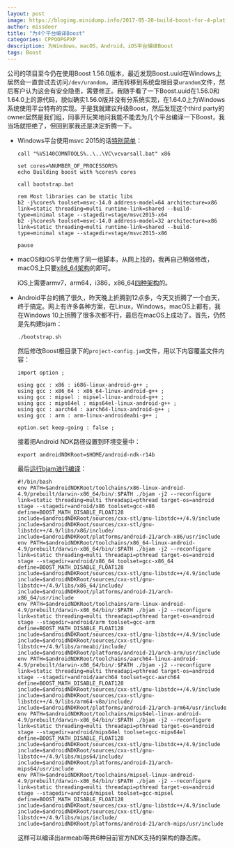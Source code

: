 ```yaml
---
layout: post
image: https://blogimg.minidump.info/2017-05-20-build-boost-for-4-platforms.md
author: missdeer
title: "为4个平台编译Boost"
categories: CPPOOPGPXP
description: 为Windows，macOS，Android，iOS平台编译Boost
tags: Boost
---
```


公司的项目至今仍在使用Boost 1.56.0版本，最近发现Boost.uuid在Windows上居然会一直尝试去访问`/dev/urandom`，进而转移到系统盘根目录`urandom`文件，然后客户认为这会有安全隐患，需要修正。我随手看了一下Boost.uuid在1.56.0和1.64.0上的源代码，貌似确实1.56.0版并没有分系统实现，在1.64.0上为Windows系统使用平台特有的实现。于是我就建议升级Boost，然后发现这个third party的owner居然是我们组，同事开玩笑地问我能不能去为几个平台编译一下Boost，我当场就拒绝了，但回到家我还是决定折腾一下。

* Windows平台使用msvc 2015的话[特别简单](https://gist.github.com/missdeer/b6b59df5f8dbd31297166671eb0b9ab7)：

  ```batch
  call "%VS140COMNTOOLS%..\..\VC\vcvarsall.bat" x86

  set cores=%NUMBER_OF_PROCESSORS%
  echo Building boost with %cores% cores

  call bootstrap.bat

  rem Most libraries can be static libs
  b2 -j%cores% toolset=msvc-14.0 address-model=64 architecture=x86 link=static threading=multi runtime-link=shared --build-type=minimal stage --stagedir=stage/msvc2015-x64
  b2 -j%cores% toolset=msvc-14.0 address-model=32 architecture=x86 link=static threading=multi runtime-link=shared --build-type=minimal stage --stagedir=stage/msvc2015-x86

  pause
  ```

* macOS和iOS平台使用了同一组脚本，从网上找的，我再自己稍做修改，macOS上只要[x86_64架构](https://gist.github.com/missdeer/72d3fb3a5bc24d6737cfd30358adca6f)的即可。

  iOS上需要armv7，arm64，i386，x86_64[四种架构](https://gist.github.com/missdeer/70446cefa67602e1c9800dc0b4ec6bc0)的。

* Android平台的搞了很久，昨天晚上折腾到12点多，今天又折腾了一个白天，终于搞定。网上有许多各种方案，在Linux，Windows，macOS上都有，我在Windows 10上折腾了很多次都不行，最后在macOS上成功了。首先，仍然是先构建bjam：

  ```shell
  ./bootstrap.sh
  ```

  然后修改Boost根目录下的`project-config.jam`文件，用以下内容覆盖文件内容：

  ```
  import option ;

  using gcc : x86 : i686-linux-android-g++ ;
  using gcc : x86_64 : x86_64-linux-android-g++ ;
  using gcc : mipsel : mipsel-linux-android-g++ ;
  using gcc : mips64el : mips64el-linux-android-g++ ;
  using gcc : aarch64 : aarch64-linux-android-g++ ;
  using gcc : arm : arm-linux-androideabi-g++ ;

  option.set keep-going : false ;
  ```

  接着把Android NDK路径设置到环境变量中：

  ```shell
  export androidNDKRoot=$HOME/android-ndk-r14b
  ```

  最后[运行bjam进行编译](https://gist.github.com/missdeer/488f5e01cd21ea072770e33325fc58eb)：

  ```shell
  #!/bin/bash
  env PATH=$androidNDKRoot/toolchains/x86-linux-android-4.9/prebuilt/darwin-x86_64/bin/:$PATH ./bjam -j2 --reconfigure link=static threading=multi threadapi=pthread target-os=android stage --stagedir=android/x86 toolset=gcc-x86 define=BOOST_MATH_DISABLE_FLOAT128 include=$androidNDKRoot/sources/cxx-stl/gnu-libstdc++/4.9/include include=$androidNDKRoot/sources/cxx-stl/gnu-libstdc++/4.9/libs/x86/include/ include=$androidNDKRoot/platforms/android-21/arch-x86/usr/include
  env PATH=$androidNDKRoot/toolchains/x86_64-linux-android-4.9/prebuilt/darwin-x86_64/bin/:$PATH ./bjam -j2 --reconfigure link=static threading=multi threadapi=pthread target-os=android stage --stagedir=android/x86_64 toolset=gcc-x86_64 define=BOOST_MATH_DISABLE_FLOAT128 include=$androidNDKRoot/sources/cxx-stl/gnu-libstdc++/4.9/include include=$androidNDKRoot/sources/cxx-stl/gnu-libstdc++/4.9/libs/x86_64/include/ include=$androidNDKRoot/platforms/android-21/arch-x86_64/usr/include
  env PATH=$androidNDKRoot/toolchains/arm-linux-android-4.9/prebuilt/darwin-x86_64/bin/:$PATH ./bjam -j2 --reconfigure link=static threading=multi threadapi=pthread target-os=android stage --stagedir=android/arm toolset=gcc-arm define=BOOST_MATH_DISABLE_FLOAT128 include=$androidNDKRoot/sources/cxx-stl/gnu-libstdc++/4.9/include include=$androidNDKRoot/sources/cxx-stl/gnu-libstdc++/4.9/libs/armeabi/include/ include=$androidNDKRoot/platforms/android-21/arch-arm/usr/include
  env PATH=$androidNDKRoot/toolchains/aarch64-linux-android-4.9/prebuilt/darwin-x86_64/bin/:$PATH ./bjam -j2 --reconfigure link=static threading=multi threadapi=pthread target-os=android stage --stagedir=android/aarch64 toolset=gcc-aarch64 define=BOOST_MATH_DISABLE_FLOAT128 include=$androidNDKRoot/sources/cxx-stl/gnu-libstdc++/4.9/include include=$androidNDKRoot/sources/cxx-stl/gnu-libstdc++/4.9/libs/arm64-v8a/include/ include=$androidNDKRoot/platforms/android-21/arch-arm64/usr/include
  env PATH=$androidNDKRoot/toolchains/mips64el-linux-android-4.9/prebuilt/darwin-x86_64/bin/:$PATH ./bjam -j2 --reconfigure link=static threading=multi threadapi=pthread target-os=android stage --stagedir=android/mips64el toolset=gcc-mips64el define=BOOST_MATH_DISABLE_FLOAT128 include=$androidNDKRoot/sources/cxx-stl/gnu-libstdc++/4.9/include include=$androidNDKRoot/sources/cxx-stl/gnu-libstdc++/4.9/libs/mips64/include/ include=$androidNDKRoot/platforms/android-21/arch-mips64/usr/include
  env PATH=$androidNDKRoot/toolchains/mipsel-linux-android-4.9/prebuilt/darwin-x86_64/bin/:$PATH ./bjam -j2 --reconfigure link=static threading=multi threadapi=pthread target-os=android stage --stagedir=android/mipsel toolset=gcc-mipsel define=BOOST_MATH_DISABLE_FLOAT128 include=$androidNDKRoot/sources/cxx-stl/gnu-libstdc++/4.9/include include=$androidNDKRoot/sources/cxx-stl/gnu-libstdc++/4.9/libs/mips/include/ include=$androidNDKRoot/platforms/android-21/arch-mips/usr/include
  ```

  这样可以编译出armeabi等共6种目前官方NDK支持的架构的静态库。
